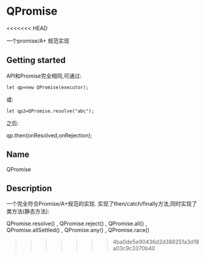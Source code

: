 # QPromise

<<<<<<< HEAD

一个promise/A+ 规范实现

## Getting started

 API和Promise完全相同,可通过:

    let qp=new QPromise(executor);

或:

    let qp2=QPromise.resolve("abc");

之后:

qp.then(onResolved,onRejection);

## Name

QPromise

## Description

一个完全符合Promise/A+规范的实现. 实现了then/catch/finally方法,同时实现了类方法(静态方法):

   QPromise.resolve()   ,  QPromise.reject()   , QPromise.all()  ,  QPromise.allSettled()  ,  QPromise.any() ,  QPromise.race()



>>>>>>> 4ba0de5e90436d2d388251a3d18a03c9c3370b40
>>>>>>>
>>>>>>
>>>>>
>>>>
>>>
>>
